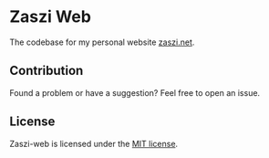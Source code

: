 # Zaszi Web

The codebase for my personal website [zaszi.net](https://zaszi.net/).

## Contribution

Found a problem or have a suggestion? Feel free to open an issue.

## License

Zaszi-web is licensed under the [MIT license](https://github.com/zaszi/zaszi-web/blob/master/LICENSE).
